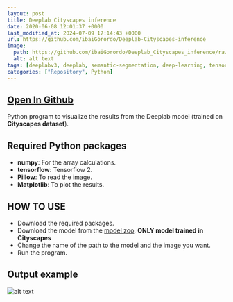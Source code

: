 ```yaml
---
layout: post
title: Deeplab Cityscapes inference
date: 2020-06-08 12:01:37 +0000
last_modified_at: 2024-07-09 17:14:43 +0000
url: https://github.com/ibaiGorordo/Deeplab-Cityscapes-inference
image:
  path: https://github.com/ibaiGorordo/Deeplab_Cityscapes_inference/raw/master/outputExample.PNG
  alt: alt text
tags: [deeplabv3, deeplab, semantic-segmentation, deep-learning, tensorflow2, cityscapes-dataset]
categories: ["Repository", Python]
---
```


## [Open In Github](https://github.com/ibaiGorordo/Deeplab-Cityscapes-inference)

Python program to visualize the results from the Deeplab model (trained on **Cityscapes dataset**).

## Required Python packages
* **numpy**: For the array calculations.
* **tensorflow**: Tensorflow 2.
* **Pillow**: To read the image.
* **Matplotlib**: To plot the results.

## HOW TO USE
* Download the required packages.
* Download the model from the [model zoo](https://github.com/tensorflow/models/blob/master/research/deeplab/g3doc/model_zoo.md). **ONLY model trained in Cityscapes**
* Change the name of the path to the model and the image you want.
* Run the program.

## Output example
![alt text](https://github.com/ibaiGorordo/Deeplab_Cityscapes_inference/raw/master/outputExample.PNG)

